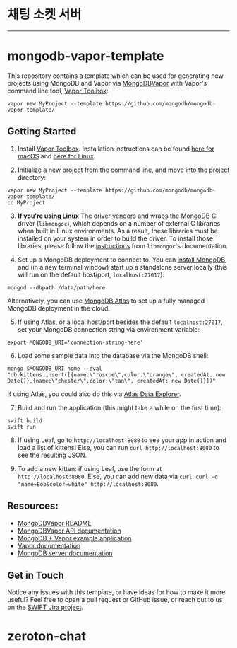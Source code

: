 # 채팅 소켓 서버
---
# mongodb-vapor-template

This repository contains a template which can be used for generating new projects using MongoDB and Vapor via [MongoDBVapor](https://github.com/mongodb/mongodb-vapor) with Vapor's command line tool, [Vapor Toolbox](https://github.com/vapor/toolbox):

```
vapor new MyProject --template https://github.com/mongodb/mongodb-vapor-template/
```
## Getting Started
1. Install [Vapor Toolbox](https://github.com/vapor/toolbox). Installation instructions can be found [here for macOS](https://docs.vapor.codes/4.0/install/macos/#install-toolbox) and [here for Linux](https://docs.vapor.codes/4.0/install/linux/#install-toolbox).

2. Initialize a new project from the command line, and move into the project directory:
```
vapor new MyProject --template https://github.com/mongodb/mongodb-vapor-template/
cd MyProject
```

3. **If you're using Linux** The driver vendors and wraps the MongoDB C driver (`libmongoc`), which depends on a number of external C libraries when built in Linux environments. As a result, these libraries must be installed on your system in order to build the driver. To install those libraries, please follow the [instructions](http://mongoc.org/libmongoc/current/installing.html#prerequisites-for-libmongoc) from `libmongoc`'s documentation.

4. Set up a MongoDB deployment to connect to. You can [install MongoDB](https://docs.mongodb.com/manual/installation/), and (in a new terminal window) start up a standalone server locally (this will run on the default host/port, `localhost:27017`):
```
mongod --dbpath /data/path/here
```

Alternatively, you can use [MongoDB Atlas](https://www.mongodb.com/cloud/atlas) to set up a fully managed MongoDB deployment in the cloud.

5. If using Atlas, or a local host/port besides the default `localhost:27017`, set your MongoDB connection string via environment variable:
```
export MONGODB_URI='connection-string-here'
```

6. Load some sample data into the database via the MongoDB shell:
```
mongo $MONGODB_URI home --eval "db.kittens.insert([{name:\"roscoe\",color:\"orange\", createdAt: new Date()},{name:\"chester\",color:\"tan\", createdAt: new Date()}])"
```

If using Atlas, you could also do this via [Atlas Data Explorer](https://docs.atlas.mongodb.com/data-explorer/).

7. Build and run the application (this might take a while on the first time):
```
swift build
swift run
```

8. If using Leaf, go to `http://localhost:8080` to see your app in action and load a list of kittens! Else, you can run `curl http://localhost:8080` to see the resulting JSON.

9. To add a new kitten: if using Leaf, use the form at `http://localhost:8080`. Else, you can
add new data via `curl`: `curl -d "name=Bob&color=white" http://localhost:8080`. 
## Resources:
* [MongoDBVapor README](https://github.com/mongodb/mongodb-vapor#readme)
* [MongoDBVapor API documentation](https://mongodb.github.io/mongodb-vapor/)
* [MongoDB + Vapor example application](https://github.com/mongodb/mongo-swift-driver/tree/main/Examples/VaporExample)
* [Vapor documentation](https://docs.vapor.codes/4.0/)
* [MongoDB server documentation](https://docs.mongodb.com/manual/)

## Get in Touch
Notice any issues with this template, or have ideas for how to make it more useful? Feel free to open a pull request or GitHub issue, or reach out to us on the [SWIFT Jira project](jira.mongodb.org/browse/SWIFT).
# zeroton-chat
